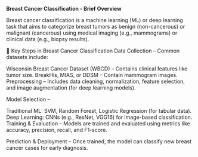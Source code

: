 **Breast Cancer Classification - Brief Overview**  


Breast cancer classification is a machine learning (ML) or deep learning task that aims to categorize breast tumors as benign (non-cancerous) or malignant (cancerous) using medical imaging (e.g., mammograms) or clinical data (e.g., biopsy results).

🔹 Key Steps in Breast Cancer Classification
Data Collection – Common datasets include:

Wisconsin Breast Cancer Dataset (WBCD) – Contains clinical features like tumor size.
BreakHis, MIAS, or DDSM – Contain mammogram images.
Preprocessing – Includes data cleaning, normalization, feature selection, and image augmentation (for deep learning models).

Model Selection –

Traditional ML: SVM, Random Forest, Logistic Regression (for tabular data).
Deep Learning: CNNs (e.g., ResNet, VGG16) for image-based classification.
Training & Evaluation – Models are trained and evaluated using metrics like accuracy, precision, recall, and F1-score.

Prediction & Deployment – Once trained, the model can classify new breast cancer cases for early diagnosis.
